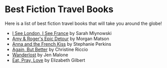 # Best Fiction Travel Books

Here is a list of best fiction travel books that will take you around the globe!

  - [I See London, I See France](https://www.goodreads.com/book/show/26117336-i-see-london-i-see-france?ac=1&from_search=true&qid=sJjPSQ7mIX&rank=1) by Sarah Mlynowski
  - [Amy & Roger's Epic Detour](https://www.goodreads.com/book/show/7664334-amy-roger-s-epic-detour) by Morgan Matson
  - [Anna and the French Kiss](https://www.goodreads.com/book/show/6936382-anna-and-the-french-kiss) by Stephanie Perkins
  - [Again, But Better](https://www.goodreads.com/book/show/41147279-again-but-better) by Christine Riccio
  - [Wanderlost](https://www.goodreads.com/book/show/26244548-wanderlost) by Jen Malone
  - [Eat, Pray, Love](https://www.goodreads.com/book/show/19501.Eat_Pray_Love) by Elizabeth Gilbert
